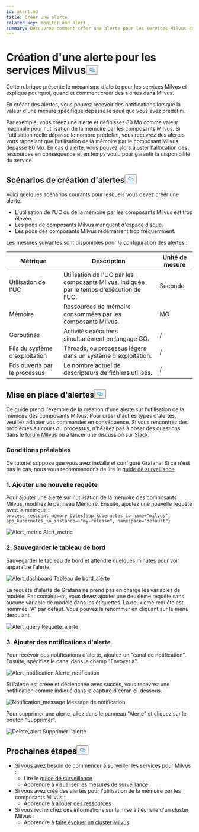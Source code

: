 ```yaml
---
id: alert.md
title: Créer une alerte
related_key: monitor and alert.
summary: Découvrez comment créer une alerte pour les services Milvus dans Grafana.
---
```

<h1 id="Create-an-Alert-for-Milvus-Services" class="common-anchor-header">Création d'une alerte pour les services Milvus<button data-href="#Create-an-Alert-for-Milvus-Services" class="anchor-icon" translate="no">
      <svg translate="no"
        aria-hidden="true"
        focusable="false"
        height="20"
        version="1.1"
        viewBox="0 0 16 16"
        width="16"
      >
        <path
          fill="#0092E4"
          fill-rule="evenodd"
          d="M4 9h1v1H4c-1.5 0-3-1.69-3-3.5S2.55 3 4 3h4c1.45 0 3 1.69 3 3.5 0 1.41-.91 2.72-2 3.25V8.59c.58-.45 1-1.27 1-2.09C10 5.22 8.98 4 8 4H4c-.98 0-2 1.22-2 2.5S3 9 4 9zm9-3h-1v1h1c1 0 2 1.22 2 2.5S13.98 12 13 12H9c-.98 0-2-1.22-2-2.5 0-.83.42-1.64 1-2.09V6.25c-1.09.53-2 1.84-2 3.25C6 11.31 7.55 13 9 13h4c1.45 0 3-1.69 3-3.5S14.5 6 13 6z"
        ></path>
      </svg>
    </button></h1><p>Cette rubrique présente le mécanisme d'alerte pour les services Milvus et explique pourquoi, quand et comment créer des alertes dans Milvus.</p>
<p>En créant des alertes, vous pouvez recevoir des notifications lorsque la valeur d'une mesure spécifique dépasse le seuil que vous avez prédéfini.</p>
<p>Par exemple, vous créez une alerte et définissez 80 Mo comme valeur maximale pour l'utilisation de la mémoire par les composants Milvus. Si l'utilisation réelle dépasse le nombre prédéfini, vous recevrez des alertes vous rappelant que l'utilisation de la mémoire par le composant Milvus dépasse 80 Mo. En cas d'alerte, vous pouvez alors ajuster l'allocation des ressources en conséquence et en temps voulu pour garantir la disponibilité du service.</p>
<h2 id="Scenarios-for-creating-alerts" class="common-anchor-header">Scénarios de création d'alertes<button data-href="#Scenarios-for-creating-alerts" class="anchor-icon" translate="no">
      <svg translate="no"
        aria-hidden="true"
        focusable="false"
        height="20"
        version="1.1"
        viewBox="0 0 16 16"
        width="16"
      >
        <path
          fill="#0092E4"
          fill-rule="evenodd"
          d="M4 9h1v1H4c-1.5 0-3-1.69-3-3.5S2.55 3 4 3h4c1.45 0 3 1.69 3 3.5 0 1.41-.91 2.72-2 3.25V8.59c.58-.45 1-1.27 1-2.09C10 5.22 8.98 4 8 4H4c-.98 0-2 1.22-2 2.5S3 9 4 9zm9-3h-1v1h1c1 0 2 1.22 2 2.5S13.98 12 13 12H9c-.98 0-2-1.22-2-2.5 0-.83.42-1.64 1-2.09V6.25c-1.09.53-2 1.84-2 3.25C6 11.31 7.55 13 9 13h4c1.45 0 3-1.69 3-3.5S14.5 6 13 6z"
        ></path>
      </svg>
    </button></h2><p>Voici quelques scénarios courants pour lesquels vous devez créer une alerte.</p>
<ul>
<li>L'utilisation de l'UC ou de la mémoire par les composants Milvus est trop élevée.</li>
<li>Les pods de composants Milvus manquent d'espace disque.</li>
<li>Les pods des composants Milvus redémarrent trop fréquemment.</li>
</ul>
<p>Les mesures suivantes sont disponibles pour la configuration des alertes :</p>
<table>
<thead>
<tr><th>Métrique</th><th>Description</th><th>Unité de mesure</th></tr>
</thead>
<tbody>
<tr><td>Utilisation de l'UC</td><td>Utilisation de l'UC par les composants Milvus, indiquée par le temps d'exécution de l'UC.</td><td>Seconde</td></tr>
<tr><td>Mémoire</td><td>Ressources de mémoire consommées par les composants Milvus.</td><td>MO</td></tr>
<tr><td>Goroutines</td><td>Activités exécutées simultanément en langage GO.</td><td>/</td></tr>
<tr><td>Fils du système d'exploitation</td><td>Threads, ou processus légers dans un système d'exploitation.</td><td>/</td></tr>
<tr><td>Fds ouverts par le processus</td><td>Le nombre actuel de descripteurs de fichiers utilisés.</td><td>/</td></tr>
</tbody>
</table>
<h2 id="Set-up-alerts" class="common-anchor-header">Mise en place d'alertes<button data-href="#Set-up-alerts" class="anchor-icon" translate="no">
      <svg translate="no"
        aria-hidden="true"
        focusable="false"
        height="20"
        version="1.1"
        viewBox="0 0 16 16"
        width="16"
      >
        <path
          fill="#0092E4"
          fill-rule="evenodd"
          d="M4 9h1v1H4c-1.5 0-3-1.69-3-3.5S2.55 3 4 3h4c1.45 0 3 1.69 3 3.5 0 1.41-.91 2.72-2 3.25V8.59c.58-.45 1-1.27 1-2.09C10 5.22 8.98 4 8 4H4c-.98 0-2 1.22-2 2.5S3 9 4 9zm9-3h-1v1h1c1 0 2 1.22 2 2.5S13.98 12 13 12H9c-.98 0-2-1.22-2-2.5 0-.83.42-1.64 1-2.09V6.25c-1.09.53-2 1.84-2 3.25C6 11.31 7.55 13 9 13h4c1.45 0 3-1.69 3-3.5S14.5 6 13 6z"
        ></path>
      </svg>
    </button></h2><p>Ce guide prend l'exemple de la création d'une alerte sur l'utilisation de la mémoire des composants Milvus. Pour créer d'autres types d'alertes, veuillez adapter vos commandes en conséquence. Si vous rencontrez des problèmes au cours du processus, n'hésitez pas à poser des questions dans le <a href="https://discuss.milvus.io/">forum Milvus</a> ou à lancer une discussion sur <a href="https://join.slack.com/t/milvusio/shared_invite/zt-e0u4qu3k-bI2GDNys3ZqX1YCJ9OM~GQ">Slack</a>.</p>
<h3 id="Prerequisites" class="common-anchor-header">Conditions préalables</h3><p>Ce tutoriel suppose que vous avez installé et configuré Grafana. Si ce n'est pas le cas, nous vous recommandons de lire le <a href="/docs/fr/monitor.md">guide de surveillance</a>.</p>
<h3 id="1-Add-a-new-query" class="common-anchor-header">1. Ajouter une nouvelle requête</h3><p>Pour ajouter une alerte sur l'utilisation de la mémoire des composants Milvus, modifiez le panneau Mémoire. Ensuite, ajoutez une nouvelle requête avec la métrique : <code translate="no">process_resident_memory_bytes{app_kubernetes_io_name=&quot;milvus&quot;, app_kubernetes_io_instance=~&quot;my-release&quot;, namespace=&quot;default&quot;}</code></p>
<p>
  
   <span class="img-wrapper"> <img translate="no" src="/docs/v2.4.x/assets/alert_metric.png" alt="Alert_metric" class="doc-image" id="alert_metric" />
   </span> <span class="img-wrapper"> <span>Alert_metric</span> </span></p>
<h3 id="2-Save-the-dashboard" class="common-anchor-header">2. Sauvegarder le tableau de bord</h3><p>Sauvegarder le tableau de bord et attendre quelques minutes pour voir apparaître l'alerte.</p>
<p>
  
   <span class="img-wrapper"> <img translate="no" src="/docs/v2.4.x/assets/alert_dashboard.png" alt="Alert_dashboard" class="doc-image" id="alert_dashboard" />
   </span> <span class="img-wrapper"> <span>Tableau de bord_alerte</span> </span></p>
<p>La requête d'alerte de Grafana ne prend pas en charge les variables de modèle. Par conséquent, vous devez ajouter une deuxième requête sans aucune variable de modèle dans les étiquettes. La deuxième requête est nommée "A" par défaut. Vous pouvez la renommer en cliquant sur le menu déroulant.</p>
<p>
  
   <span class="img-wrapper"> <img translate="no" src="/docs/v2.4.x/assets/alert_query.png" alt="Alert_query" class="doc-image" id="alert_query" />
   </span> <span class="img-wrapper"> <span>Requête_alerte</span> </span></p>
<h3 id="3-Add-alert-notifications" class="common-anchor-header">3. Ajouter des notifications d'alerte</h3><p>Pour recevoir des notifications d'alerte, ajoutez un &quot;canal de notification&quot;. Ensuite, spécifiez le canal dans le champ &quot;Envoyer à&quot;.</p>
<p>
  
   <span class="img-wrapper"> <img translate="no" src="/docs/v2.4.x/assets/alert_notification.png" alt="Alert_notification" class="doc-image" id="alert_notification" />
   </span> <span class="img-wrapper"> <span>Alerte_notification</span> </span></p>
<p>Si l'alerte est créée et déclenchée avec succès, vous recevrez une notification comme indiqué dans la capture d'écran ci-dessous.</p>
<p>
  
   <span class="img-wrapper"> <img translate="no" src="/docs/v2.4.x/assets/notification_message.png" alt="Notification_message" class="doc-image" id="notification_message" />
   </span> <span class="img-wrapper"> <span>Message de notification</span> </span></p>
<p>Pour supprimer une alerte, allez dans le panneau "Alerte" et cliquez sur le bouton "Supprimer".</p>
<p>
  
   <span class="img-wrapper"> <img translate="no" src="/docs/v2.4.x/assets/delete_alert.png" alt="Delete_alert" class="doc-image" id="delete_alert" />
   </span> <span class="img-wrapper"> <span>Supprimer l'alerte</span> </span></p>
<h2 id="Whats-next" class="common-anchor-header">Prochaines étapes<button data-href="#Whats-next" class="anchor-icon" translate="no">
      <svg translate="no"
        aria-hidden="true"
        focusable="false"
        height="20"
        version="1.1"
        viewBox="0 0 16 16"
        width="16"
      >
        <path
          fill="#0092E4"
          fill-rule="evenodd"
          d="M4 9h1v1H4c-1.5 0-3-1.69-3-3.5S2.55 3 4 3h4c1.45 0 3 1.69 3 3.5 0 1.41-.91 2.72-2 3.25V8.59c.58-.45 1-1.27 1-2.09C10 5.22 8.98 4 8 4H4c-.98 0-2 1.22-2 2.5S3 9 4 9zm9-3h-1v1h1c1 0 2 1.22 2 2.5S13.98 12 13 12H9c-.98 0-2-1.22-2-2.5 0-.83.42-1.64 1-2.09V6.25c-1.09.53-2 1.84-2 3.25C6 11.31 7.55 13 9 13h4c1.45 0 3-1.69 3-3.5S14.5 6 13 6z"
        ></path>
      </svg>
    </button></h2><ul>
<li>Si vous avez besoin de commencer à surveiller les services pour Milvus :<ul>
<li>Lire le <a href="/docs/fr/monitor.md">guide de surveillance</a></li>
<li>Apprendre à <a href="/docs/fr/visualize.md">visualiser les mesures de surveillance</a></li>
</ul></li>
<li>Si vous avez créé des alertes pour l'utilisation de la mémoire par les composants Milvus :<ul>
<li>Apprendre à <a href="/docs/fr/allocate.md#standalone">allouer des ressources</a></li>
</ul></li>
<li>Si vous recherchez des informations sur la mise à l'échelle d'un cluster Milvus :<ul>
<li>Apprendre à <a href="/docs/fr/scaleout.md">faire évoluer un cluster Milvus</a></li>
</ul></li>
</ul>
